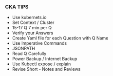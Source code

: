 ### CKA TIPS

- Use kubernets.io
- Set Context / Cluster
- 15-17 Q 7 min per Q
- Verify your Answers
- Create Yaml file for each Question with Q Name
- Use Imperative Commands
- JSONPATH
- Read Q Carefully
- Power Backup / Internet Backup
- Use Kubectl expose / explain
- Revise Short - Notes and Reviews
